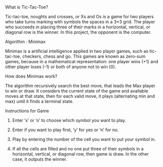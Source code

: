 What is Tic-Tac-Toe? 

Tic-tac-toe, noughts and crosses, or Xs and Os is a game for two players who take turns marking with symbols the spaces in a 
3×3 grid. The player who succeeds in placing three of their marks in a horizontal, vertical, or diagonal row is the winner. 
In this project, the opponent is the computer.

Algorithm : Minimax

Minimax is a artificial intelligence applied in two player games, such as tic-tac-toe, checkers, chess and go. 
This games are known as zero-sum games, because in a mathematical representation: one player wins (+1) and other player 
loses (-1) or both of anyone not to win (0).

How does Minimax work?

The algorithm recursively search the best move, that leads the Max player to win or draw. It considers the current state of the game and available moves at that state, then for each valid move, it plays (alternating min and max) until it finds a terminal state.

Instructions for Game

1. Enter ‘x’ or ‘o’ to choose which symbol you want to play.

2. Enter if you want to play first, ‘y’ for yes or ‘n’ for no.



3. Play by entering the number of the cell you want to put your symbol in.

4. If all the cells are filled and no one put three of their symbols in a horizontal, vertical, or diagonal row, then game is draw. In the other case, it outputs the winner.
